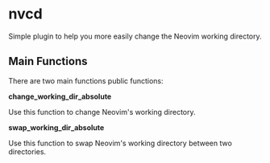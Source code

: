 # nvcd
Simple plugin to help you more easily change the Neovim working directory.

## Main Functions

There are two main functions public functions:

__change_working_dir_absolute__

Use this function to change Neovim's working directory. 


__swap_working_dir_absolute__

Use this function to swap Neovim's working directory between two directories. 
